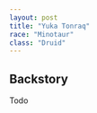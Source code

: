 ```yaml
---
layout: post
title: "Yuka Tonraq"
race: "Minotaur"
class: "Druid"
---
```


<!-- ![Sulu](../assets/images/Sulu_Small.gif) -->

## Backstory

Todo
